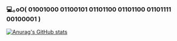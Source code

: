 ### 💻｡oO( 01001000 01100101 01101100 01101100 01101111 00100001 )

[![Anurag's GitHub stats](https://github-readme-stats.vercel.app/api?username=H-Matzy)](https://github.com/anuraghazra/github-readme-stats)

